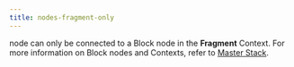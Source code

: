 ```yaml
---
title: nodes-fragment-only
---
```


node can only be connected to a Block node in the **Fragment** Context. For more information on Block nodes and Contexts, refer to [Master Stack](../Master-Stack.md).
